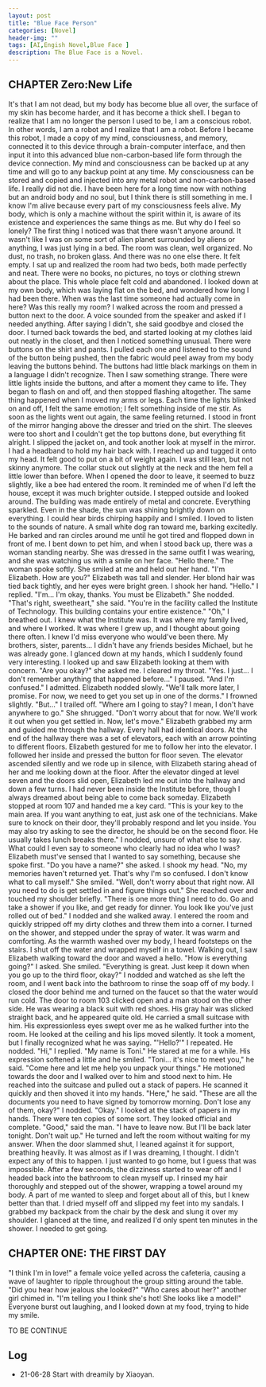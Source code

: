 ```yaml
---
layout: post
title: "Blue Face Person"
categories: [Novel]
header-img: ""
tags: [AI,Engish Novel,Blue Face ]
description: The Blue Face is a Novel.
---
```


## CHAPTER Zero:New Life

It's that I am not dead, but my body has become blue all over, the surface of my skin has become harder, and it has become a thick shell. I began to realize that I am no longer the person I used to be, I am a conscious robot. In other words, I am a robot and I realize that I am a robot. Before I became this robot, I made a copy of my mind, consciousness, and memory, connected it to this device through a brain-computer interface, and then input it into this advanced blue non-carbon-based life form through the device connection. My mind and consciousness can be backed up at any time and will go to any backup point at any time. My consciousness can be stored and copied and injected into any metal robot and non-carbon-based life. I really did not die.  I have been here for a long time now with nothing but an android body and no soul, but I think there is still something in me. I know I'm alive because every part of my consciousness feels alive. My body, which is only a machine without the spirit within it, is aware of its existence and experiences the same things as me. But why do I feel so lonely?
The first thing I noticed was that there wasn't anyone around. It wasn't like I was on some sort of alien planet surrounded by aliens or anything, I was just lying in a bed. The room was clean, well organized. No dust, no trash, no broken glass. And there was no one else there. It felt empty. I sat up and realized the room had two beds, both made perfectly and neat. There were no books, no pictures, no toys or clothing strewn about the place. This whole place felt cold and abandoned. I looked down at my own body, which was laying flat on the bed, and wondered how long I had been there. When was the last time someone had actually come in here? Was this really my room? I walked across the room and pressed a button next to the door. A voice sounded from the speaker and asked if I needed anything. After saying I didn't, she said goodbye and closed the door.
I turned back towards the bed, and started looking at my clothes laid out neatly in the closet, and then I noticed something unusual. There were buttons on the shirt and pants. I pulled each one and listened to the sound of the button being pushed, then the fabric would peel away from my body leaving the buttons behind. The buttons had little black markings on them in a language I didn't recognize. Then I saw something strange. There were little lights inside the buttons, and after a moment they came to life. They began to flash on and off, and then stopped flashing altogether. The same thing happened when I moved my arms or legs. Each time the lights blinked on and off, I felt the same emotion; I felt something inside of me stir. As soon as the lights went out again, the same feeling returned.
I stood in front of the mirror hanging above the dresser and tried on the shirt. The sleeves were too short and I couldn't get the top buttons done, but everything fit alright. I slipped the jacket on, and took another look at myself in the mirror. I had a headband to hold my hair back with. I reached up and tugged it onto my head. It felt good to put on a bit of weight again. I was still lean, but not skinny anymore. The collar stuck out slightly at the neck and the hem fell a little lower than before.
When I opened the door to leave, it seemed to buzz slightly, like a bee had entered the room. It reminded me of when I'd left the house, except it was much brighter outside. I stepped outside and looked around. The building was made entirely of metal and concrete. Everything sparkled. Even in the shade, the sun was shining brightly down on everything. I could hear birds chirping happily and I smiled. I loved to listen to the sounds of nature.
A small white dog ran toward me, barking excitedly. He barked and ran circles around me until he got tired and flopped down in front of me. I bent down to pet him, and when I stood back up, there was a woman standing nearby. She was dressed in the same outfit I was wearing, and she was watching us with a smile on her face.
"Hello there." The woman spoke softly. She smiled at me and held out her hand. "I'm Elizabeth. How are you?"
Elizabeth was tall and slender. Her blond hair was tied back tightly, and her eyes were bright green. I shook her hand. "Hello." I replied. "I'm... I'm okay, thanks. You must be Elizabeth."
She nodded. "That's right, sweetheart," she said. "You're in the facility called the Institute of Technology. This building contains your entire existence."
"Oh," I breathed out. I knew what the Institute was. It was where my family lived, and where I worked. It was where I grew up, and I thought about going there often. I knew I'd miss everyone who would've been there. My brothers, sister, parents… I didn't have any friends besides Michael, but he was already gone. I glanced down at my hands, which I suddenly found very interesting. I looked up and saw Elizabeth looking at them with concern.
"Are you okay?" she asked me.
I cleared my throat. "Yes. I just… I don't remember anything that happened before…" I paused. "And I'm confused." I admitted.
Elizabeth nodded slowly. "We'll talk more later, I promise. For now, we need to get you set up in one of the dorms."
I frowned slightly. "But…" I trailed off. "Where am I going to stay? I mean, I don't have anywhere to go."
She shrugged. "Don't worry about that for now. We'll work it out when you get settled in. Now, let's move." Elizabeth grabbed my arm and guided me through the hallway. Every hall had identical doors. At the end of the hallway there was a set of elevators, each with an arrow pointing to different floors. Elizabeth gestured for me to follow her into the elevator. I followed her inside and pressed the button for floor seven. The elevator ascended silently and we rode up in silence, with Elizabeth staring ahead of her and me looking down at the floor.
After the elevator dinged at level seven and the doors slid open, Elizabeth led me out into the hallway and down a few turns. I had never been inside the Institute before, though I always dreamed about being able to come back someday. Elizabeth stopped at room 107 and handed me a key card. "This is your key to the main area. If you want anything to eat, just ask one of the technicians. Make sure to knock on their door, they'll probably respond and let you inside. You may also try asking to see the director, he should be on the second floor. He usually takes lunch breaks there."
I nodded, unsure of what else to say. What could I even say to someone who clearly had no idea who I was? Elizabeth must've sensed that I wanted to say something, because she spoke first. "Do you have a name?" she asked. I shook my head.
"No, my memories haven't returned yet. That's why I'm so confused. I don't know what to call myself."
She smiled. "Well, don't worry about that right now. All you need to do is get settled in and figure things out." She reached over and touched my shoulder briefly. "There is one more thing I need to do. Go and take a shower if you like, and get ready for dinner. You look like you've just rolled out of bed." I nodded and she walked away.
I entered the room and quickly stripped off my dirty clothes and threw them into a corner. I turned on the shower, and stepped under the spray of water. It was warm and comforting. As the warmth washed over my body, I heard footsteps on the stairs. I shut off the water and wrapped myself in a towel. Walking out, I saw Elizabeth walking toward the door and waved a hello. "How is everything going?" I asked.
She smiled. "Everything is great. Just keep it down when you go up to the third floor, okay?" I nodded and watched as she left the room, and I went back into the bathroom to rinse the soap off of my body. I closed the door behind me and turned on the faucet so that the water would run cold.
The door to room 103 clicked open and a man stood on the other side. He was wearing a black suit with red shoes. His gray hair was slicked straight back, and he appeared quite old. He carried a small suitcase with him. His expressionless eyes swept over me as he walked further into the room. He looked at the ceiling and his lips moved silently. It took a moment, but I finally recognized what he was saying.
"'Hello?'" I repeated.
He nodded.
"Hi," I replied. "My name is Toni."
He stared at me for a while. His expression softened a little and he smiled.
"Toni… it's nice to meet you," he said. "Come here and let me help you unpack your things." He motioned towards the door and I walked over to him and stood next to him. He reached into the suitcase and pulled out a stack of papers. He scanned it quickly and then shoved it into my hands. "Here," he said. "These are all the documents you need to have signed by tomorrow morning. Don't lose any of them, okay?"
I nodded. "Okay." I looked at the stack of papers in my hands. There were ten copies of some sort. They looked official and complete.
"Good," said the man. "I have to leave now. But I'll be back later tonight. Don't wait up." He turned and left the room without waiting for my answer. When the door slammed shut, I leaned against it for support, breathing heavily.
It was almost as if I was dreaming, I thought. I didn't expect any of this to happen. I just wanted to go home, but I guess that was impossible. After a few seconds, the dizziness started to wear off and I headed back into the bathroom to clean myself up. I rinsed my hair thoroughly and stepped out of the shower, wrapping a towel around my body. A part of me wanted to sleep and forget about all of this, but I knew better than that. I dried myself off and slipped my feet into my sandals.
I grabbed my backpack from the chair by the desk and slung it over my shoulder. I glanced at the time, and realized I'd only spent ten minutes in the shower. I needed to get going.

## CHAPTER ONE: THE FIRST DAY 
"I think I'm in love!" a female voice yelled across the cafeteria, causing a wave of laughter to ripple throughout the group sitting around the table. "Did you hear how jealous she looked?"
"Who cares about her?" another girl chimed in. "I'm telling you I think she's hot! She looks like a model!"
Everyone burst out laughing, and I looked down at my food, trying to hide my smile.

TO BE CONTINUE







## Log

-   21-06-28 Start with dreamily by Xiaoyan.
